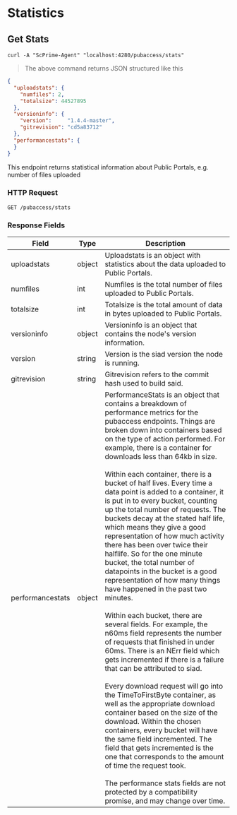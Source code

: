 # Statistics


## Get Stats

```shell
curl -A "ScPrime-Agent" "localhost:4280/pubaccess/stats"
```

> The above command returns JSON structured like this

```json
{
  "uploadstats": {
    "numfiles": 2,
    "totalsize": 44527895
  },
  "versioninfo": {
    "version":     "1.4.4-master",
    "gitrevision": "cd5a83712"
  },
  "performancestats": {
  }
}
```

This endpoint returns statistical information about Public Portals, e.g. number of files uploaded

### HTTP Request

`GET /pubaccess/stats`

### Response Fields

Field | Type | Description
----- | ---- | -----------
uploadstats | object | Uploadstats is an object with statistics about the data uploaded to Public Portals.
numfiles | int | Numfiles is the total number of files uploaded to Public Portals.
totalsize | int | Totalsize is the total amount of data in bytes uploaded to Public Portals.
versioninfo | object | Versioninfo is an object that contains the node's version information.
version | string | Version is the siad version the node is running.
gitrevision | string | Gitrevision refers to the commit hash used to build said.
performancestats | object |  PerformanceStats is an object that contains a breakdown of performance metrics for the pubaccess endpoints. Things are broken down into containers based on the type of action performed. For example, there is a container for downloads less than 64kb in size. <br><br>Within each container, there is a bucket of half lives. Every time a data point is added to a container, it is put in to every bucket, counting up the total number of requests. The buckets decay at the stated half life, which means they give a good representation of how much activity there has been over twice their halflife. So for the one minute bucket, the total number of datapoints in the bucket is a good representation of how many things have happened in the past two minutes.<br><br>Within each bucket, there are several fields. For example, the n60ms field represents the number of requests that finished in under 60ms. There is an NErr field which gets incremented if there is a failure that can be attributed to siad.<br><br>Every download request will go into the TimeToFirstByte container, as well as the appropriate download container based on the size of the download. Within the chosen containers, every bucket will have the same field incremented. The field that gets incremented is the one that corresponds to the amount of time the request took.<br><br>The performance stats fields are not protected by a compatibility promise, and may change over time.
